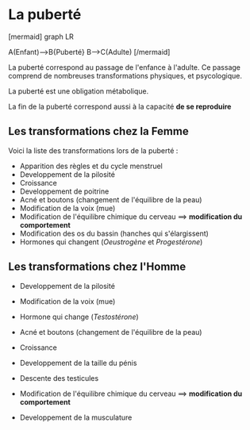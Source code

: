 # La puberté



[mermaid]
graph LR

A(Enfant)-->B{Puberté}
B-->C(Adulte)
[/mermaid]



La puberté correspond au passage de l'enfance à l'adulte. Ce passage comprend de nombreuses transformations physiques, et psycologique. 



La puberté est une obligation métabolique. 

La fin de la puberté correspond aussi à la capacité **de se reproduire**



## Les transformations chez la Femme

Voici la liste des transformations lors de la puberté : 

- Apparition des règles et du cycle menstruel
- Developpement de la pilosité
- Croissance
- Developpement de poitrine
- Acné et boutons (changement de l'équilibre de la peau)
- Modification de la voix (mue)
- Modification de l'équilibre chimique du cerveau ==> **modification du comportement**
- Modification des os du bassin (hanches qui s'élargissent)
- Hormones qui changent (*Oeustrogène* et *Progestérone*)



## Les transformations chez l'Homme

- Developpement de la pilosité
- Modification de la voix (mue)
- Hormone qui change (*Testostérone*)

- Acné et boutons (changement de l'équilibre de la peau)
- Croissance
- Developpement de la taille du pénis
- Descente des testicules
- Modification de l'équilibre chimique du cerveau ==> **modification du comportement**
- Developpement de la musculature